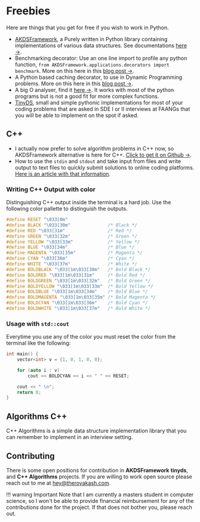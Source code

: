 # Freebies
Here are things that you get for free if you wish to work in Python.

- [AKDSFramework](https://github.com/theroyakash/AKDSFramework), a Purely written in Python library containing implementations of various data structures. See documentations [here $\to$](https://docs.akdsframework.theroyakash.com/).
- Benchmarking decorator: Use an one line import to profile any python function, `from AKDSFramework.applications.decorators import benchmark`. More on this here in this [blog post $\to$](https://publications.theroyakash.com/benchmark-your-python-program).
- A Python based caching decorator, to use in Dynamic Programming problems. More on this here in this [blog post $\to$](https://publications.theroyakash.com/cache-your-code).
- A big O analyser, find it [here $\to$](https://publications.theroyakash.com/introducing-an-efficient-big-o-analyzer). It works with most of the python programs but is not a good fit for more complex functions.
- [TinyDS](https://github.com/theroyakash/tinyds), small and simple pythonic implementations for most of your coding problems that are asked in SDE I or II interviews at FAANGs that you will be able to implement on the spot if asked.

## C++
- I actually now prefer to solve algorithm problems in C++ now, so AKDSFramework alternative is here for C++. [Click to get it on Github $\to$](https://github.com/theroyakash/tinydscpp).
- How to use the `stdin` and `stdout` and take input from files and write output to text files to quickly submit solutions to online coding platforms. [Here is an article with that information](/stdinout-usage).

### Writing C++ Output with color
Distinguishing C++ output inside the terminal is a hard job. Use the following color pallette to distinguish the outputs.

```cpp
#define RESET "\033[0m"
#define BLACK "\033[30m"              /* Black */
#define RED "\033[31m"                /* Red */
#define GREEN "\033[32m"              /* Green */
#define YELLOW "\033[33m"             /* Yellow */
#define BLUE "\033[34m"               /* Blue */
#define MAGENTA "\033[35m"            /* Magenta */
#define CYAN "\033[36m"               /* Cyan */
#define WHITE "\033[37m"              /* White */
#define BOLDBLACK "\033[1m\033[30m"   /* Bold Black */
#define BOLDRED "\033[1m\033[31m"     /* Bold Red */
#define BOLDGREEN "\033[1m\033[32m"   /* Bold Green */
#define BOLDYELLOW "\033[1m\033[33m"  /* Bold Yellow */
#define BOLDBLUE "\033[1m\033[34m"    /* Bold Blue */
#define BOLDMAGENTA "\033[1m\033[35m" /* Bold Magenta */
#define BOLDCYAN "\033[1m\033[36m"    /* Bold Cyan */
#define BOLDWHITE "\033[1m\033[37m"   /* Bold White */
```

### Usage with `std::cout`
Everytime you use any of the color you must reset the color from the terminal like the following:

```cpp
int main() {
    vector<int> v = {1, 0, 1, 0, 0};

    for (auto i : v)
        cout << BOLDCYAN << i << " " << RESET;

    cout << " \n";
    return 0;
}
```
## Algorithms C++
C++ Algorithms is a simple data structure implementation library that you can remember to implement in an interview setting.

## Contributing
There is some open positions for contribution in **AKDSFramework** **tinyds**, and **C++ Algorithms** projects. If you are willing to work open source please reach out to me at [hey@theroyakash.com](mailto:hey@theroyakash.com).

!!! warning Important
    Note that I am currently a masters student in computer science, so I won't be able to provide financial reimbursement for any of the contributions done for the project. If that does not bother you, please reach out.
